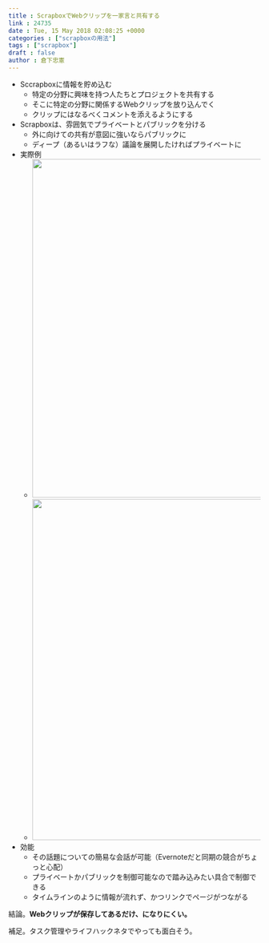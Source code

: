 ```yaml
---
title : ScrapboxでWebクリップを一家言と共有する
link : 24735
date : Tue, 15 May 2018 02:08:25 +0000
categories : ["scrapboxの用法"]
tags : ["scrapbox"]
draft : false
author : 倉下忠憲
---
```


<ul>
<li>Sccrapboxに情報を貯め込む
<ul>
<li>特定の分野に興味を持つ人たちとプロジェクトを共有する</li>
<li>そこに特定の分野に関係するWebクリップを放り込んでく</li>
<li>クリップにはなるべくコメントを添えるようにする</li>
</ul></li>

<li>Scrapboxは、雰囲気でプライベートとパブリックを分ける
<ul>
<li>外に向けての共有が意図に強いならパブリックに</li>
<li>ディープ（あるいはラフな）議論を展開したければプライベートに</li>
</ul></li>

<li>実際例
<ul>
<li><a href="https://rashita.net/blog/?attachment_id=24736" rel="attachment wp-att-24736"><img src="https://rashita.net/blog/wp-content/uploads/2018/05/screenshot-13.png" alt="" width="1403" height="676" class="alignnone size-full wp-image-24736" /></a></li>

<li><a href="https://rashita.net/blog/?attachment_id=24737" rel="attachment wp-att-24737"><img src="https://rashita.net/blog/wp-content/uploads/2018/05/screenshot-14.png" alt="" width="1292" height="681" class="alignnone size-full wp-image-24737" /></a></ul></li>

<li>効能
<ul>
<li>その話題についての簡易な会話が可能（Evernoteだと同期の競合がちょっと心配）</li>
<li>プライベートかパブリックを制御可能なので踏み込みたい具合で制御できる</li>
<li>タイムラインのように情報が流れず、かつリンクでページがつながる</li>
</ul></li>
</ul>

結論。<strong>Webクリップが保存してあるだけ、になりにくい。</strong>

補足。タスク管理やライフハックネタでやっても面白そう。